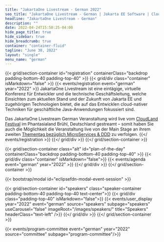 ```yaml
---
title: "JakartaOne Livestream - German 2022"
seo_title: "JakartaOne Livestream - German | Jakarta EE Software | Cloud Native"
headline: "JakartaOne Livestream - German"
description: ""
date: 2022-04-24T15:50:25-04:00
hide_page_title: true
hide_sidebar: true
hide_breadcrumb: true
container: "container-fluid"
tagline: "June 30, 2022"
layout: "single"
menu_name: "german"
---
```


{{< grid/section-container id="registration" containerClass="backdrop padding-bottom-40 padding-top-40" >}}
{{< grid/div class="container" isMarkdown="false" >}} 
{{< events/registration event="german" year="2022" >}}
JakartaOne Livestream ist eine eintägige, virtuelle Konferenz für Entwickler und die technische Geschäftsleitung, welche Einsichten zum aktuellen Stand und der Zukunft von Jakarta EE und zugehörigen Technologien bietet, die auf das Entwicklen cloud-nativer Techniken für geschäftliche Java-Anwendungen fokussiert sind.

Das JakartaOne Livestream German Veranstaltung wird live vom [CloudLand Festival](https://www.cloudland.org/de/home/) im Phantasialand Brühl, Deutschland gestreamt – somit haben Sie auch die Möglichkeit die Veranstaltung live von der Main Stage an ihrem zweiten [Thementag bezüglich MicroServices & DDD](https://shop.doag.org/events/cloudland/2022/agenda/#eventDay.1656540000) zu verfolgen.
{{</ events/registration >}}
{{</ grid/div >}}
{{</ grid/section-container >}}

<!-- Add agenda -->
{{< grid/section-container class="alt" id="plan-of-the-day" containerClass="backdrop padding-bottom-40 padding-top-40" >}}
  {{< grid/div class="container" isMarkdown="false">}}
    {{< events/agenda event="german" year="2022" >}}
  {{</ grid/div >}}
{{</ grid/section-container >}}
<!-- Add modal for use w/ agenda -->
{{< bootstrap/modal id="eclipsefdn-modal-event-session" >}}

<!-- Add speakers section -->
{{< grid/section-container id="speakers" class="speaker-container padding-bottom-40 padding-top-40 text-center">}}
  {{< grid/div class="padding-top-40" isMarkdown="false">}}
    {{< events/user_display year="2022" event="german" source="speakers" subpage="speakers" useCarousel="false" imageRoot="/images/speakers/" title="Speakers" headerClass="text-left" />}}
  {{</ grid/div >}}
{{</ grid/section-container >}}

<!-- Add user carousel for committee -->
{{< events/program-committee event="german" year="2022" source="committee" subpage="program-committee"/>}}
